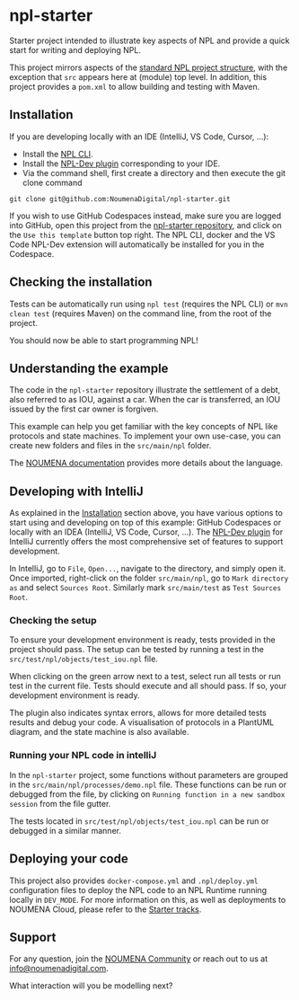 # npl-starter

Starter project intended to illustrate key aspects of NPL and provide a quick start for writing and deploying NPL.

This project mirrors aspects of the 
[standard NPL project structure](https://documentation.noumenadigital.com/tracks/creating-project/#understanding-the-project-structure), 
with the exception that `src` appears here at (module) top level. In addition, this project provides a `pom.xml` to 
allow building and testing with Maven.

## Installation

If you are developing locally with an IDE (IntelliJ, VS Code, Cursor, ...):

- Install the [NPL CLI](https://documentation.noumenadigital.com/runtime/tools/build-tools/cli/).
- Install the [NPL-Dev plugin](https://documentation.noumenadigital.com/language/tools/) corresponding to your IDE.
- Via the command shell, first create a directory and then execute the git clone command
```
git clone git@github.com:NoumenaDigital/npl-starter.git
```

If you wish to use GitHub Codespaces instead, make sure you are logged into GitHub, open this project from the 
[npl-starter repository](https://github.com/NoumenaDigital/npl-starter/), and click on the `Use this template` button 
top right. The NPL CLI, docker and the VS Code NPL-Dev extension will automatically be installed for you in the 
Codespace.

## Checking the installation

Tests can be automatically run using `npl test` (requires the NPL CLI) or `mvn clean test` (requires Maven) on the 
command line, from the root of the project.

You should now be able to start programming NPL!

## Understanding the example

The code in the `npl-starter` repository illustrate the settlement of a debt, also referred to as IOU, against a car.
When the car is transferred, an IOU issued by the first car owner is forgiven.

This example can help you get familiar with the key concepts of NPL like protocols and state machines.
To implement your own use-case, you can create new folders and files in the `src/main/npl` folder.

The [NOUMENA documentation](https://documentation.noumenadigital.com/language/) provides more details about the 
language.

## Developing with IntelliJ

As explained in the [Installation](#installation) section above, you have various options to start using and developing 
on top of this example: GitHub Codespaces or locally with an IDEA (IntelliJ, VS Code, Cursor, ...). The 
[NPL-Dev plugin](https://documentation.noumenadigital.com/language/tools/) for IntelliJ currently offers the most 
comprehensive set of features to support development.

In IntelliJ, go to `File`, `Open...`, navigate to the directory, and simply open it. Once imported, right-click on the 
folder `src/main/npl`, go to `Mark directory as` and select `Sources Root`. Similarly mark `src/main/test` as 
`Test Sources Root`.

### Checking the setup

To ensure your development environment is ready, tests provided in the project should pass.
The setup can be tested by running a test in the `src/test/npl/objects/test_iou.npl` file.

When clicking on the green arrow next to a test, select run all tests or run test in the current file.
Tests should execute and all should pass. If so, your development environment is ready.

The plugin also indicates syntax errors, allows for more detailed tests results and debug your code.
A visualisation of protocols in a PlantUML diagram, and the state machine is also available.

### Running your NPL code in intelliJ

In the `npl-starter` project, some functions without parameters are grouped in the `src/main/npl/processes/demo.npl` 
file. These functions can be run or debugged from the file, by clicking on `Running function in a new sandbox session` 
from the file gutter.

The tests located in `src/test/npl/objects/test_iou.npl` can be run or debugged in a similar manner.

## Deploying your code

This project also provides `docker-compose.yml` and `.npl/deploy.yml` configuration files to deploy the NPL code to an 
NPL Runtime running locally in `DEV_MODE`. For more information on this, as well as deployments to NOUMENA Cloud, please
refer to the [Starter tracks](https://documentation.noumenadigital.com/tracks/).

## Support

For any question, join the [NOUMENA Community](https://community.noumenadigital.com/) or reach out to us at 
[info@noumenadigital.com](mailto:info@noumenadigital.com).

What interaction will you be modelling next?
